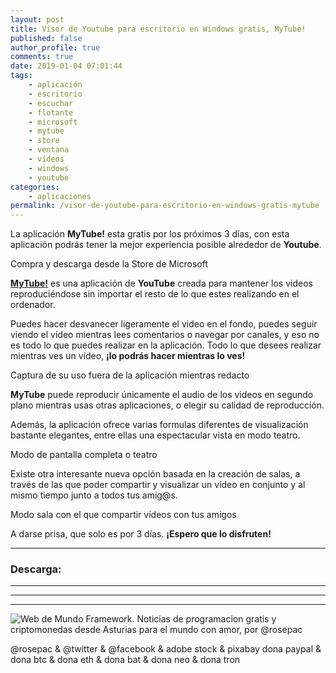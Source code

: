 ```yaml
---
layout: post
title: Visor de Youtube para escritorio en Windows gratis, MyTube!
published: false
author_profile: true
comments: true
date: 2019-01-04 07:01:44
tags:
    - aplicación
    - escritorio
    - escuchar
    - flotante
    - microsoft
    - mytube
    - store
    - ventana
    - vídeos
    - windows
    - youtube
categories:
    - aplicaciones
permalink: /visor-de-youtube-para-escritorio-en-windows-gratis-mytube
---
```

La aplicación **MyTube!** esta gratis por los próximos 3 días, con esta aplicación podrás tener la mejor experiencia posible alrededor de **Youtube**.

Compra y descarga desde la Store de Microsoft

[**MyTube!**][1] es una aplicación de **YouTube** creada para mantener los videos reproduciéndose sin importar el resto de lo que estes realizando en el ordenador.

Puedes hacer desvanecer ligeramente el video en el fondo, puedes seguir viendo el vídeo mientras lees comentarios o navegar por canales, y eso no es todo lo que puedes realizar en la aplicación. Todo lo que desees realizar mientras ves un vídeo, **¡lo podrás hacer mientras lo ves!**

Captura de su uso fuera de la aplicación mientras redacto

**MyTube** puede reproducir únicamente el audio de los videos en segundo plano mientras usas otras aplicaciones, o elegir su calidad de reproducción.

Además, la aplicación ofrece varias formulas diferentes de visualización bastante elegantes, entre ellas una espectacular vista en modo teatro.

Modo de pantalla completa o teatro

Existe otra interesante nueva opción basada en la creación de salas, a través de las que poder compartir y visualizar un vídeo en conjunto y al mismo tiempo junto a todos tus amig@s.

Modo sala con el que compartir vídeos con tus amigos

A darse prisa, que solo es por 3 días. **¡Espero que lo disfruten!**

* * *

### Descarga: 

* * *


   


* * *


   


* * *


  


![Web de Mundo Framework. Noticias de programacion gratis y criptomonedas desde Asturias para el mundo con amor, por @rosepac][2]


  @rosepac & @twitter & @facebook & adobe stock & pixabay dona paypal & dona btc & dona eth & dona bat & dona neo & dona tron


 [1]: https://elbo.in/mytube
 [2]: https://image.ibb.co/iTckvT/mundo-framework-1350x167-steemit.png